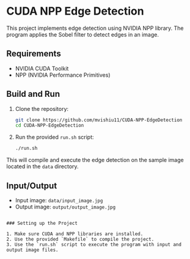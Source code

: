 # CUDA NPP Edge Detection

This project implements edge detection using NVIDIA NPP library. The program applies the Sobel filter to detect edges in an image.

## Requirements
- NVIDIA CUDA Toolkit
- NPP (NVIDIA Performance Primitives)

## Build and Run

1. Clone the repository:
   ```bash
   git clone https://github.com/mvishiu11/CUDA-NPP-EdgeDetection
   cd CUDA-NPP-EdgeDetection
   ```

2. Run the provided `run.sh` script:
   ```bash
   ./run.sh
   ```

This will compile and execute the edge detection on the sample image located in the `data` directory.

## Input/Output

- Input image: `data/input_image.jpg`
- Output image: `output/output_image.jpg`
```

### Setting up the Project

1. Make sure CUDA and NPP libraries are installed.
2. Use the provided `Makefile` to compile the project.
3. Use the `run.sh` script to execute the program with input and output image files.